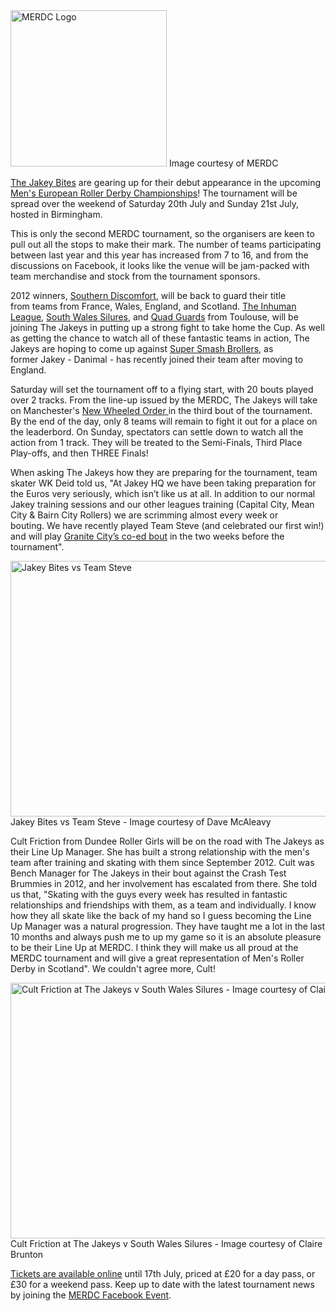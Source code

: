 <html><body><a href="http://scottishrollerderbyblog.com/2013/07/merdc-logo.jpg"><img class="size-full wp-image-2762" alt="MERDC Logo" src="http://scottishrollerderbyblog.com/2013/07/merdc-logo.jpg" width="250" height="250"></a> Image courtesy of MERDC

<a title="The Jakey Bites Facebook Page" href="https://www.facebook.com/TheJakeyBites" target="_blank">The Jakey Bites</a> are gearing up for their debut appearance in the upcoming <a title="MERDC Facebook Page" href="https://www.facebook.com/MensEuropeanRollerDerbyChampionships" target="_blank">Men's European Roller Derby Championships</a>! The tournament will be spread over the weekend of Saturday 20th July and Sunday 21st July, hosted in Birmingham.

This is only the second MERDC tournament, so the organisers are keen to pull out all the stops to make their mark. The number of teams participating between last year and this year has increased from 7 to 16, and from the discussions on Facebook, it looks like the venue will be jam-packed with team merchandise and stock from the tournament sponsors.

2012 winners, <a title="Southern Discomfort Facebook Page" href="https://www.facebook.com/southerndiscomfortrd" target="_blank">Southern Discomfort</a>, will be back to guard their title from teams from France, Wales, England, and Scotland. <a title="The Inhuman League Facebook Page" href="https://en-gb.facebook.com/inhumanleague" target="_blank">The Inhuman League</a>, <a title="South Wales Silures Facebook Page" href="https://www.facebook.com/SiluresRollerDerby" target="_blank">South Wales Silures</a>, and <a title="Quad Guards Facebook Page" href="https://www.facebook.com/QuadGuards" target="_blank">Quad Guards</a> from Toulouse, will be joining The Jakeys in putting up a strong fight to take home the Cup. As well as getting the chance to watch all of these fantastic teams in action, The Jakeys are hoping to come up against <a title="Super Smash Brollers Facebook Page" href="https://www.facebook.com/supersmashbrollers" target="_blank">Super Smash Brollers</a>, as former Jakey - Danimal - has recently joined their team after moving to England.

Saturday will set the tournament off to a flying start, with 20 bouts played over 2 tracks. From the line-up issued by the MERDC, The Jakeys will take on Manchester's <a title="New Wheeled Order Facebook Page" href="https://www.facebook.com/NewWheeledOrder" target="_blank">New Wheeled Order </a>in the third bout of the tournament. By the end of the day, only 8 teams will remain to fight it out for a place on the leaderbord. On Sunday, spectators can settle down to watch all the action from 1 track. They will be treated to the Semi-Finals, Third Place Play-offs, and then THREE Finals!

When asking The Jakeys how they are preparing for the tournament, team skater WK Deid told us, "At Jakey HQ we have been taking preparation for the Euros very seriously, which isn’t like us at all. In addition to our normal Jakey training sessions and our other leagues training (Capital City, Mean City &amp; Bairn City Rollers) we are scrimming almost every week or bouting. We have recently played Team Steve (and celebrated our first win!) and will play <a title="GCRG's Facebook Event" href="https://en-gb.facebook.com/events/232381250219767/" target="_blank">Granite City’s co-ed bout</a> in the two weeks before the tournament".

<a href="http://scottishrollerderbyblog.com/2013/07/jakey-bites.jpg"><img class="size-full wp-image-2792" alt="Jakey Bites vs Team Steve" src="http://scottishrollerderbyblog.com/2013/07/jakey-bites.jpg" width="614" height="409"></a> Jakey Bites vs Team Steve - Image courtesy of Dave McAleavy

Cult Friction from Dundee Roller Girls will be on the road with The Jakeys as their Line Up Manager. She has built a strong relationship with the men's team after training and skating with them since September 2012. Cult was Bench Manager for The Jakeys in their bout against the Crash Test Brummies in 2012, and her involvement has escalated from there. She told us that, "Skating with the guys every week has resulted in fantastic relationships and friendships with them, as a team and individually. I know how they all skate like the back of my hand so I guess becoming the Line Up Manager was a natural progression. They have taught me a lot in the last 10 months and always push me to up my game so it is an absolute pleasure to be their Line Up at MERDC. I think they will make us all proud at the MERDC tournament and will give a great representation of Men's Roller Derby in Scotland". We couldn't agree more, Cult!

<a href="http://scottishrollerderbyblog.com/2013/07/cult-friction.jpg"><img class="size-full wp-image-2805" alt="Cult Friction at The Jakeys v South Wales Silures - Image courtesy of Claire Brunton" src="http://scottishrollerderbyblog.com/2013/07/cult-friction.jpg" width="614" height="409"></a> Cult Friction at The Jakeys v South Wales Silures - Image courtesy of Claire Brunton

<a title="Buy MERDC on EventBrite" href="https://merdc2013.eventbrite.co.uk/" target="_blank">Tickets are available online</a> until 17th July, priced at £20 for a day pass, or £30 for a weekend pass. Keep up to date with the latest tournament news by joining the <a title="MERDC Facebook Event" href="https://www.facebook.com/MensEuropeanRollerDerbyChampionships#!/events/661336940559208/" target="_blank">MERDC Facebook Event</a>.</body></html>
